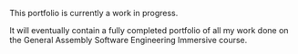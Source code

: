 This portfolio is currently a work in progress. 

It will eventually contain a fully completed portfolio of all my work done on the General Assembly Software Engineering Immersive course.